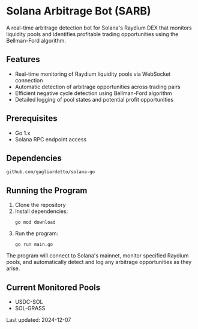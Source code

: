 # Solana Arbitrage Bot (SARB)

A real-time arbitrage detection bot for Solana's Raydium DEX that monitors liquidity pools and identifies profitable trading opportunities using the Bellman-Ford algorithm.

## Features

- Real-time monitoring of Raydium liquidity pools via WebSocket connection
- Automatic detection of arbitrage opportunities across trading pairs
- Efficient negative cycle detection using Bellman-Ford algorithm
- Detailed logging of pool states and potential profit opportunities

## Prerequisites

- Go 1.x
- Solana RPC endpoint access

## Dependencies

```
github.com/gagliardetto/solana-go
```

## Running the Program

1. Clone the repository
2. Install dependencies:
   ```
   go mod download
   ```
3. Run the program:
   ```
   go run main.go
   ```

The program will connect to Solana's mainnet, monitor specified Raydium pools, and automatically detect and log any arbitrage opportunities as they arise.

## Current Monitored Pools

- USDC-SOL
- SOL-GRASS

Last updated: 2024-12-07
